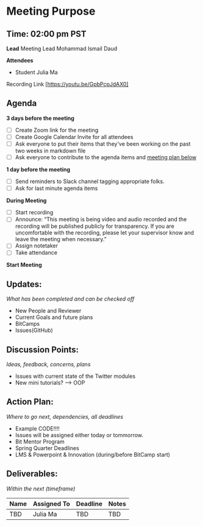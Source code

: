 # Meeting Purpose
## Time: 02:00 pm PST

**Lead**
Meeting Lead Mohammad Ismail Daud 

**Attendees**
* Student Julia Ma 

Recording Link
[https://youtu.be/GpbPcpJdAX0]

## Agenda
**3 days before the meeting**
- [ ] Create Zoom link for the meeting
- [ ] Create Google Calendar Invite for all attendees
- [ ] Ask everyone to put their items that they've been working on the past two weeks in markdown file
- [ ] Ask everyone to contribute to the agenda items and [meeting plan below](https://github.com/shreyagupta98/people/blob/master/meeting_template.md#updates)

**1 day before the meeting**
- [ ] Send reminders to Slack channel tagging appropriate folks. 
- [ ] Ask for last minute agenda items

**During Meeting**
- [ ] Start recording
- [ ] Announce:
“This meeting is being video and audio recorded and the recording will be published publicly for transparency. If you are uncomfortable with the recording, please let your supervisor know and leave the meeting when necessary.”
- [ ] Assign notetaker
- [ ] Take attendance

**Start Meeting**

## Updates:
*What has been completed and can be checked off*
* New People and Reviewer
* Current Goals and future plans
* BitCamps
* Issues(GitHub)

## Discussion Points:
*Ideas, feedback, concerns, plans*
* Issues with current state of the Twitter modules
* New mini tutorials? --> OOP

## Action Plan:
*Where to go next, dependencies, all deadlines*
* Example CODE!!!!
* Issues will be assigned either today or tommorrow.
* Bit Mentor Program
* Spring Quarter Deadlines
* LMS & Powerpoint & Innovation (during/before BitCamp start)

## Deliverables:
*Within the next (timeframe)*

Name  | Assigned To | Deadline | Notes
------|-------------|----------|------
TBD | Julia Ma | TBD | TBD
